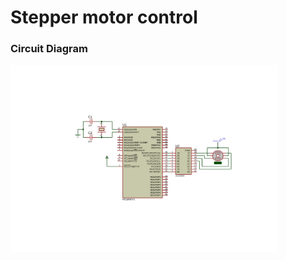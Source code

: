 <h1>Stepper motor control</h1>
<h3>Circuit Diagram</h3>
<img src="Stepper_Motor_control.SVG" height=300/>
